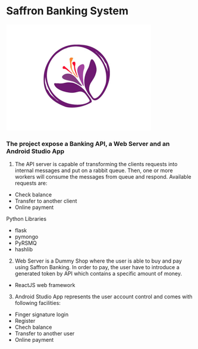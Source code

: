 # Saffron Banking System
![](saff_logo.png)
### The project expose a Banking API, a Web Server and an Android Studio App 
 1. The API server is capable of transforming the clients requests into internal messages and put on a rabbit queue. Then, one or more workers will consume the messages from queue and respond. Available requests are: 
 * Check balance
 * Transfer to another client
 * Online payment 

 Python Libraries
* flask 
* pymongo
* PyRSMQ 
* hashlib

2. Web Server is a Dummy Shop where the user is able to buy and pay using Saffron Banking. In order to pay, the user have to introduce a generated token by API which contains a specific amount of money.
* ReactJS web framework

3. Android Studio App represents the user account control and comes with following facilities: 
* Finger signature login
* Register 
* Chech balance
* Transfer to another user 
* Online payment